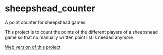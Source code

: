 # sheepshead_counter

A point counter for sheepshead games.

This project is to count the points of the different players of a sheepshead game so that no manually written point list is needed anymore

[Web version of this project](https://michaelsandner.github.io/Sheepshead_Counter/#/)